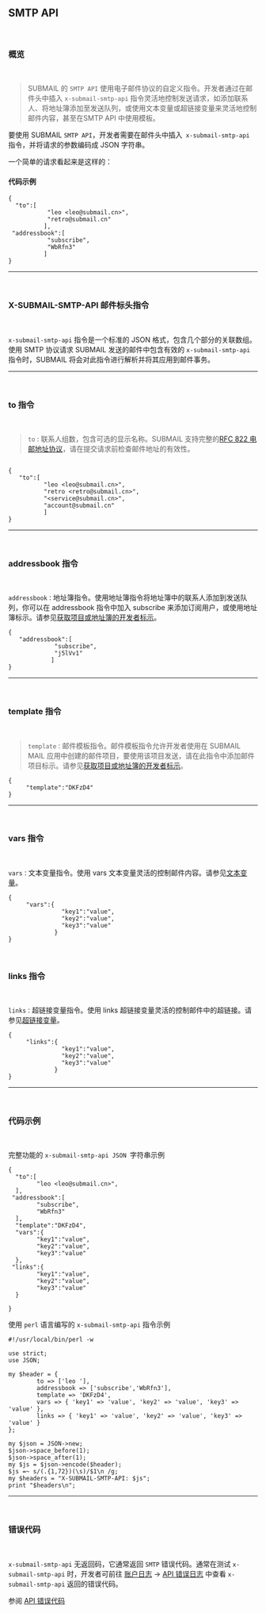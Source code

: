 ##  SMTP API

<br>

### **概览**

<br>

> SUBMAIL 的 `SMTP API` 使用电子邮件协议的自定义指令。开发者通过在邮件头中插入 `x-submail-smtp-api` 指令灵活地控制发送请求，如添加联系人、将地址簿添加至发送队列，或使用文本变量或超链接变量来灵活地控制邮件内容，甚至在SMTP API 中使用模板。

要使用 SUBMAIL `SMTP API`，开发者需要在邮件头中插入` x-submail-smtp-api` 指令，并将请求的参数编码成 JSON 字符串。

一个简单的请求看起来是这样的：

#### 代码示例

```
{
  "to":[
           "leo <leo@submail.cn>",
           "retro@submail.cn"
          ],
 "addressbook":[
           "subscribe",
           "WbRfn3"
          ]
}
```
---
<br>

### **X-SUBMAIL-SMTP-API 邮件标头指令**

<br>

`x-submail-smtp-api` 指令是一个标准的 JSON 格式，包含几个部分的关联数组。使用 SMTP 协议请求 SUBMAIL 发送的邮件中包含有效的 `x-submail-smtp-api` 指令时，SUBMAIL 将会对此指令进行解析并将其应用到邮件事务。

---
<br>

### **to 指令**

<br>

> `to` : 联系人组数，包含可选的显示名称。SUBMAIL 支持完整的[RFC 822 电邮地址协议](http://en.wikipedia.org/wiki/Email_address)，请在提交请求前检查邮件地址的有效性。


```

{
   "to":[
          "leo <leo@submail.cn>",
          "retro <retro@submail.cn>",
          "<service@submail.cn>",
          "account@submail.cn"
          ]
}
```
---

<br>

### **addressbook 指令**

<br>

`addressbook：`地址簿指令。使用地址簿指令将地址簿中的联系人添加到发送队列，你可以在 addressbook 指令中加入 subscribe 来添加订阅用户，或使用地址簿标示。请参见[获取项目或地址簿的开发者标示](https://www.mysubmail.com/chs/documents/developer/MmSw12)。


```
{
   "addressbook":[
             "subscribe",
             "j5lVv1"
            ]
}
```
---
<br>

### **template 指令**

<br>

> `template：`邮件模板指令。邮件模板指令允许开发者使用在 SUBMAIL MAIL 应用中创建的邮件项目，要使用该项目发送，请在此指令中添加邮件项目标示。请参见[获取项目或地址簿的开发者标示](https://www.mysubmail.com/chs/documents/developer/MmSw12)。


```
{
     "template":"DKFzD4"
}
```
---
<br>

### **vars 指令**

<br>

`vars：`文本变量指令。使用 vars 文本变量灵活的控制邮件内容。请参见[文本变量](https://www.mysubmail.com/chs/documents/developer/oKraS3)。


```
{
     "vars":{
               "key1":"value",
               "key2":"value",
               "key3":"value"
             }
}
```
<br>

### **links 指令**

<br>

`links：`超链接变量指令。使用 links 超链接变量灵活的控制邮件中的超链接。请参见[超链接变量](https://www.mysubmail.com/chs/documents/developer/1kU7X1)。


```
{
     "links":{
               "key1":"value",
               "key2":"value",
               "key3":"value"
             }
}
```
---

<br>

### **代码示例**

<br>

完整功能的 `x-submail-smtp-api JSON `字符串示例


```
{
  "to":[
        "leo <leo@submail.cn>",
  ],
 "addressbook":[
        "subscribe",
        "WbRfn3"
  ],
  "template":"DKFzD4",
  "vars":{
        "key1":"value",
        "key2":"value",
        "key3":"value"
  },
 "links":{
        "key1":"value",
        "key2":"value",
        "key3":"value"
  }

}
```


使用 `perl` 语言编写的 `x-submail-smtp-api` 指令示例


```
#!/usr/local/bin/perl -w

use strict;
use JSON;

my $header = {
        to => ['leo '],
        addressbook => ['subscribe','WbRfn3'],
        template => 'DKFzD4',
        vars => { 'key1' => 'value', 'key2' => 'value', 'key3' => 'value' },
        links => { 'key1' => 'value', 'key2' => 'value', 'key3' => 'value' }
};

my $json = JSON->new;
$json->space_before(1);
$json->space_after(1);
my $js = $json->encode($header);
$js =~ s/(.{1,72})(\s)/$1\n /g;
my $headers = "X-SUBMAIL-SMTP-API: $js";
print "$headers\n";
```
---

<br>

### **错误代码**

<br>

`x-submail-smtp-api` 无返回码，它通常返回 `SMTP` 错误代码。通常在测试 `x-submail-smtp-api` 时，开发者可前往 [账户日志](https://www.mysubmail.com/chs/account/logs) -\> [API 错误日志](https://www.mysubmail.com/chs/account/logs#/api) 中查看 `x-submail-smtp-api` 返回的错误代码。

参阅 [API 错误代码](https://www.mysubmail.com/chs/documents/developer/c8ujr)